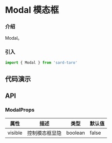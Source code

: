 # Modal 模态框

### 介绍

Modal。

### 引入

```ts
import { Modal } from 'sard-taro'
```

## 代码演示

## API

### ModalProps

| 属性    | 描述           | 类型    | 默认值 |
| ------- | -------------- | ------- | ------ |
| visible | 控制模态框显隐 | boolean | false  |

